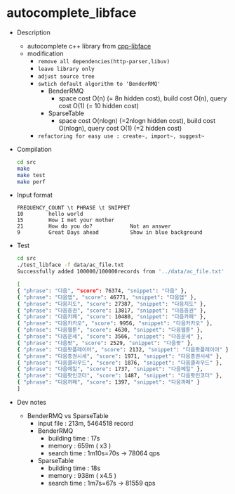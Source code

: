 autocomplete_libface
====================

- Description
  - autocomplete c++ library from [cpp-libface](https://github.com/duckduckgo/cpp-libface)
  - modification
    - `remove all dependencies(http-parser,libuv)` 
    - `leave library only`
    - `adjust source tree` 
    - `swtich default algorithm to 'BenderRMQ'`
      - BenderRMQ
        - space cost O(n) (= 8n hidden cost), build cost O(n), query cost O(1) (= 10 hidden cost)
      - SparseTable
        - space cost O(nlogn) (=2nlogn hidden cost), build cost O(nlogn), query cost O(1) (=2 hidden cost)
    - `refactoring for easy use : create~, import~, suggest~`

- Compilation
  ```bash
  cd src
  make
  make test
  make perf
  ```

- Input format
  ```
  FREQUENCY_COUNT \t PHRASE \t SNIPPET
  10        hello world        
  15        How I met your mother
  21        How do you do?            Not an answer
  9         Great Days ahead          Show in blue background
  ```

- Test
  ```bash
  cd src
  ./test_libface -f data/ac_file.txt
  Successfully added 100000/100000records from '../data/ac_file.txt' in 0second(s)

  [ 
  { "phrase": "다음", "score": 76374, "snippet": "다음" },
  { "phrase": "다음앱", "score": 46771, "snippet": "다음앱" },
  { "phrase": "다음지도", "score": 27387, "snippet": "다음지도" },
  { "phrase": "다음증권", "score": 13817, "snippet": "다음증권" },
  { "phrase": "다음카페", "score": 10480, "snippet": "다음카페" },
  { "phrase": "다음카카오", "score": 9956, "snippet": "다음카카오" },
  { "phrase": "다음웹툰", "score": 4630, "snippet": "다음웹툰" },
  { "phrase": "다음운세", "score": 3566, "snippet": "다음운세" },
  { "phrase": "다음팟", "score": 2529, "snippet": "다음팟" },
  { "phrase": "다음팟플레이어", "score": 2132, "snippet": "다음팟플레이어" },
  { "phrase": "다음증권시세", "score": 1971, "snippet": "다음증권시세" },
  { "phrase": "다음클라우드", "score": 1876, "snippet": "다음클라우드" },
  { "phrase": "다음메일", "score": 1737, "snippet": "다음메일" },
  { "phrase": "다음팟인코더", "score": 1487, "snippet": "다음팟인코더" },
  { "phrase": "다음까페", "score": 1397, "snippet": "다음까페" }
  ]
  ```

- Dev notes
  - BenderRMQ vs SparseTable
    - input file : 213m, 5464518 record
    - BenderRMQ
      - building time : 17s
      - memory : 659m ( x3 )
      - search time : 1m10s=70s -> 78064 qps
    - SparseTable
      - building time : 18s
      - memory : 938m ( x4.5 )
      - search time : 1m7s=67s -> 81559 qps
